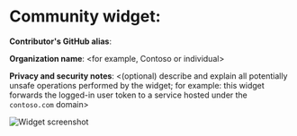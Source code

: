 # Community widget: <widget name>

**Contributor's GitHub alias**: <github-alias>

**Organization name**: <for example, Contoso or individual>

**Privacy and security notes**: <(optional) describe and explain all potentially unsafe operations performed by the widget; for example: this widget forwards the logged-in user token to a service hosted under the `contoso.com` domain>

![Widget screenshot](image.png)

<widget description>
